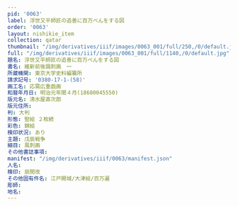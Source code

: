 ```yaml
---
pid: '0063'
label: 浮世又平師匠の追善に百万べんをする図
order: '0063'
layout: nishikie_item
collection: qatar
thumbnail: "/img/derivatives/iiif/images/0063_001/full/250,/0/default.jpg"
full: "/img/derivatives/iiif/images/0063_001/full/1140,/0/default.jpg"
題名: 浮世又平師匠の追善に百万べんをする図
書名: 維新前後諷刺画　一
所蔵機関: 東京大学史料編纂所
請求記号: '0380-17-1-(58)'
画工名: 応需広重戯画
和暦年月日: 明治元年閏４月(18680045550)
版元名: 清水屋直次郎
版元住所: 
判: 大判
形態: 竪絵 ２枚続
彩色: 錦絵
検印状況: あり
主題: 戊辰戦争
細目: 風刺画
その他書誌事項: 
manifest: "/img/derivatives/iiif/0063/manifest.json"
人名: 
検印: 辰閏改
その他固有件名: 江戸開城/大津絵/百万遍
彫師: 
地名: 
---
```

